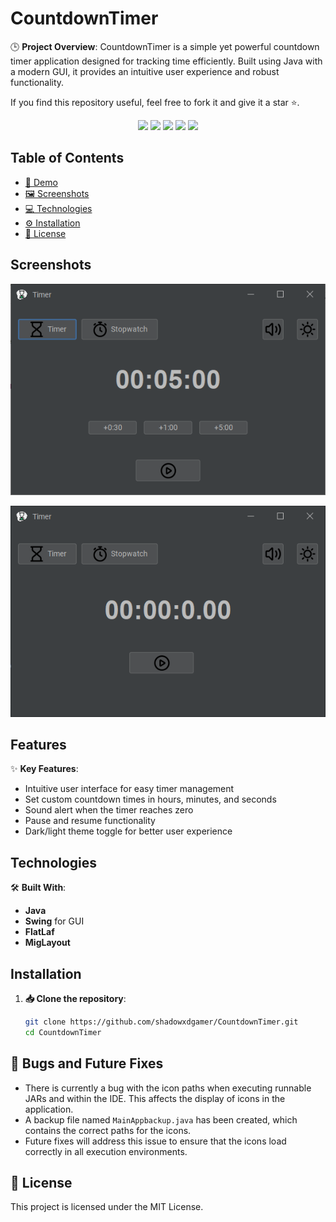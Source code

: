 # CountdownTimer

🕒 **Project Overview**: CountdownTimer is a simple yet powerful countdown timer application designed for tracking time efficiently. Built using Java with a modern GUI, it provides an intuitive user experience and robust functionality.

If you find this repository useful, feel free to fork it and give it a star ⭐.

<div align="center">
  <img src="https://img.shields.io/github/issues/shadowxdgamer/CountdownTimer?style=for-the-badge&logo=appveyor" />
  <img src="https://img.shields.io/github/forks/shadowxdgamer/CountdownTimer?style=for-the-badge&logo=appveyor" />
  <img src="https://img.shields.io/github/stars/shadowxdgamer/CountdownTimer?style=for-the-badge&logo=appveyor" />
  <img src="https://img.shields.io/github/license/shadowxdgamer/CountdownTimer?style=for-the-badge&logo=appveyor" />
  <a>
    <img src="https://api.visitorbadge.io/api/visitors?path=https%3A%2F%2Fgithub.com%2Fshadowxdgamer%2FCountdownTimer&countColor=%23263759" />
  </a>
</div>

## Table of Contents
- [🚀 Demo](#demo)
- [🖼️ Screenshots](#screenshots)
- [💻 Technologies](#technologies)
- [⚙️ Installation](#installation)
- [📜 License](#license)

## Screenshots

![⏰ Countdown Timer](screenshots/timer.png)

![⏱️ Stopwatch Timer](screenshots/stopwatch.png)


## Features

✨ **Key Features**:
- Intuitive user interface for easy timer management
- Set custom countdown times in hours, minutes, and seconds
- Sound alert when the timer reaches zero
- Pause and resume functionality
- Dark/light theme toggle for better user experience

## Technologies

🛠️ **Built With**:
- **Java**
- **Swing** for GUI
- **FlatLaf**
- **MigLayout**


## Installation

1. **📥 Clone the repository**:
   ```bash
   git clone https://github.com/shadowxdgamer/CountdownTimer.git
   cd CountdownTimer

## 🐞 Bugs and Future Fixes

- There is currently a bug with the icon paths when executing runnable JARs and within the IDE. This affects the display of icons in the application.
- A backup file named `MainAppbackup.java` has been created, which contains the correct paths for the icons.
- Future fixes will address this issue to ensure that the icons load correctly in all execution environments.

## 📄 License

This project is licensed under the MIT License. 

